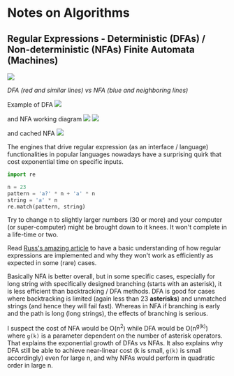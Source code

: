 # Notes on Algorithms

## Regular Expressions - Deterministic (DFAs) / Non-deterministic (NFAs) Finite Automata (Machines)

![](https://swtch.com/~rsc/regexp/grep1p.png)

*DFA (red and similar lines) vs NFA (blue and neighboring lines)*


Example of DFA ![](https://swtch.com/~rsc/regexp/fig11.png)


and NFA working diagram ![](https://swtch.com/~rsc/regexp/fig20.png) ![](https://swtch.com/~rsc/regexp/fig12.png)


and cached NFA ![](https://swtch.com/~rsc/regexp/fig21.png)


The engines that drive regular expression (as an interface / language) functionalities in popular languages nowadays have a surprising quirk that cost exponential time on specific inputs.

```python
import re

n = 23
pattern = 'a?' * n + 'a' * n
string = 'a' * n
re.match(pattern, string)
```

Try to change n to slightly larger numbers (30 or more) and your computer (or super-computer) might be brought down to it knees. It won't complete in a life-time or two.

Read [Russ's amazing article](https://swtch.com/~rsc/regexp/regexp1.html) to have a basic understanding of how regular expressions are implemented and why they won't work as efficiently as expected in some (rare) cases.

Basically NFA is better overall, but in some specific cases, especially for long string with specifically designed branching (starts with an asterisk), it is less efficient than backtracking / DFA methods. DFA is good for cases where backtracking is limited (again less than 23 **asterisks**) and unmatched strings (and hence they will fail fast). Whereas in NFA if branching is early and the path is long (long strings), the effects of branching is serious.

I suspect the cost of NFA would be O(n<sup>2</sup>) while DFA would be O(n<sup>g(k)</sup>) where `g(k)` is a parameter dependent on the number of asterisk operators. That explains the exponential growth of DFAs vs NFAs. It also explains why DFA still be able to achieve near-linear cost (k is small, `g(k)` is small accordingly) even for large n, and why NFAs would perform in quadratic order in large n.